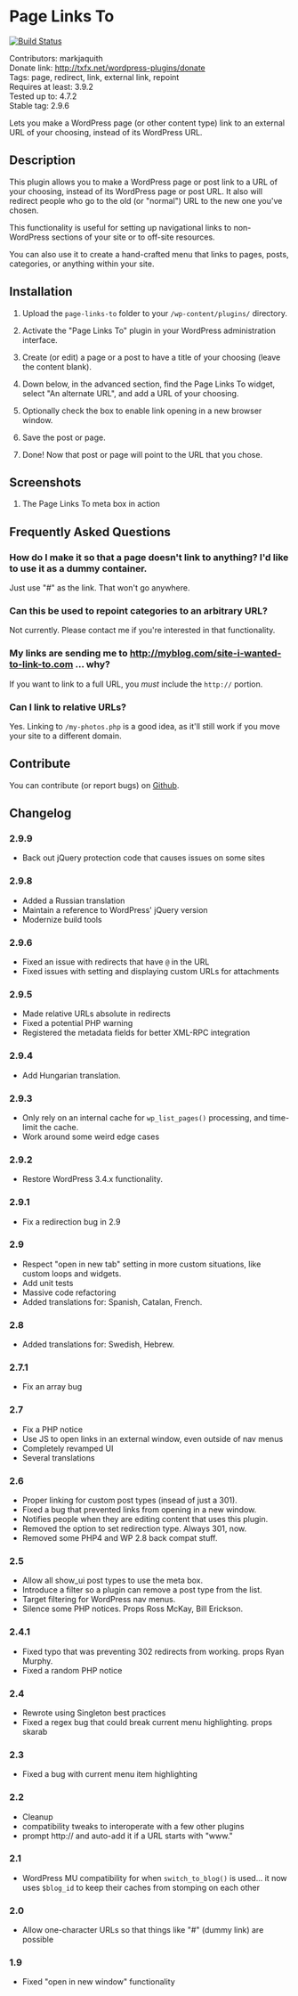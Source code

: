 # Page Links To #

[![Build Status](https://travis-ci.org/markjaquith/page-links-to.svg?branch=master)](https://travis-ci.org/markjaquith/page-links-to)  

Contributors: markjaquith  
Donate link: http://txfx.net/wordpress-plugins/donate  
Tags: page, redirect, link, external link, repoint  
Requires at least: 3.9.2  
Tested up to: 4.7.2  
Stable tag: 2.9.6  

Lets you make a WordPress page (or other content type) link to an external URL of your choosing, instead of its WordPress URL.

## Description ##

This plugin allows you to make a WordPress page or post link to a URL of your choosing, instead of its WordPress page or post URL. It also will redirect people who go to the old (or "normal") URL to the new one you've chosen.

This functionality is useful for setting up navigational links to non-WordPress sections of your site or to off-site resources.

You can also use it to create a hand-crafted menu that links to pages, posts, categories, or anything within your site.

## Installation ##

1. Upload the `page-links-to` folder to your `/wp-content/plugins/` directory.

2. Activate the "Page Links To" plugin in your WordPress administration interface.

3. Create (or edit) a page or a post to have a title of your choosing (leave the content blank).

4. Down below, in the advanced section, find the Page Links To widget, select "An alternate URL", and add a URL of your choosing.

5. Optionally check the box to enable link opening in a new browser window.

6. Save the post or page.

7. Done! Now that post or page will point to the URL that you chose.

## Screenshots ##

1. The Page Links To meta box in action

## Frequently Asked Questions ##

### How do I make it so that a page doesn't link to anything? I'd like to use it as a dummy container. ###

Just use "#" as the link. That won't go anywhere.

### Can this be used to repoint categories to an arbitrary URL? ###

Not currently. Please contact me if you're interested in that functionality.

### My links are sending me to http://myblog.com/site-i-wanted-to-link-to.com ... why? ###

If you want to link to a full URL, you *must* include the `http://` portion.

### Can I link to relative URLs? ###

Yes. Linking to `/my-photos.php` is a good idea, as it'll still work if you move your site to a different domain.

## Contribute ##

You can contribute (or report bugs) on [Github](https://github.com/markjaquith/page-links-to/).

## Changelog ##

### 2.9.9 ###
* Back out jQuery protection code that causes issues on some sites

### 2.9.8 ###
* Added a Russian translation
* Maintain a reference to WordPress' jQuery version
* Modernize build tools

### 2.9.6 ###
* Fixed an issue with redirects that have `@` in the URL
* Fixed issues with setting and displaying custom URLs for attachments

### 2.9.5 ###
* Made relative URLs absolute in redirects
* Fixed a potential PHP warning
* Registered the metadata fields for better XML-RPC integration

### 2.9.4 ###
* Add Hungarian translation.

### 2.9.3 ###
* Only rely on an internal cache for `wp_list_pages()` processing, and time-limit the cache.
* Work around some weird edge cases

### 2.9.2 ###
* Restore WordPress 3.4.x functionality.

### 2.9.1 ###
* Fix a redirection bug in 2.9

### 2.9 ###
* Respect "open in new tab" setting in more custom situations, like custom loops and widgets.
* Add unit tests
* Massive code refactoring
* Added translations for: Spanish, Catalan, French.

### 2.8 ###
* Added translations for: Swedish, Hebrew.

### 2.7.1 ###
* Fix an array bug

### 2.7 ###
* Fix a PHP notice
* Use JS to open links in an external window, even outside of nav menus
* Completely revamped UI
* Several translations

### 2.6 ###
* Proper linking for custom post types (insead of just a 301).
* Fixed a bug that prevented links from opening in a new window.
* Notifies people when they are editing content that uses this plugin.
* Removed the option to set redirection type. Always 301, now.
* Removed some PHP4 and WP 2.8 back compat stuff.

### 2.5 ###
* Allow all show_ui post types to use the meta box.
* Introduce a filter so a plugin can remove a post type from the list.
* Target filtering for WordPress nav menus.
* Silence some PHP notices. Props Ross McKay, Bill Erickson.

### 2.4.1 ###
* Fixed typo that was preventing 302 redirects from working. props Ryan Murphy.
* Fixed a random PHP notice

### 2.4 ###
* Rewrote using Singleton best practices
* Fixed a regex bug that could break current menu highlighting. props skarab

### 2.3 ###
* Fixed a bug with current menu item highlighting

### 2.2 ###
* Cleanup
* compatibility tweaks to interoperate with a few other plugins
* prompt http:// and auto-add it if a URL starts with "www."

### 2.1 ###
* WordPress MU compatibility for when `switch_to_blog()` is used... it now uses `$blog_id` to keep their caches from stomping on each other

### 2.0 ###
* Allow one-character URLs so that things like "#" (dummy link) are possible

### 1.9 ###
* Fixed "open in new window" functionality
